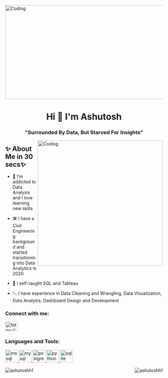 <img align="centre" alt = "Coding" width ="900" height ="300" src = "https://nodusanalytics.com/wp-content/uploads/2021/03/bi-dashboard-for-website.gif">
<h1 align="center">Hi 👋 I'm Ashutosh</h1>
<h3 align="center"><b> "Surrounded By Data, But Starved For Insights" </b></h3>
<img align="right" alt = "Coding" width ="400" src = "https://cdn.dribbble.com/users/1162077/screenshots/3848914/programmer.gif">

## ✨ About Me in 30 secs✨

- 👀 I’m addicted to Data Analysis and I love learning new skills

- 🛠 I have a Civil Engineering background and started transitioning into Data Analytics in 2020

- 🌱 I self-taught SQL and Tableau

- 📉 I have experience in Data Cleaning and Wrangling, Data Visualization, Data Analysis, Dashboard Design and Development

<h3 align="left">Connect with me:</h3>
<p align="left">
<a href="https://www.linkedin.com/in/ashutos-h/" target="blank"><img align="center" src="https://static.vecteezy.com/system/resources/previews/009/097/186/original/blue-color-white-background-linkedin-design-logo-sign-symbol-free-vector.jpg" alt="https://www.linkedin.com/in/ashutos-h/" height="30" width="40" /></a>
</p>

<h3 align="left">Languages and Tools:</h3>
<p align="left"> <a href="https://www.microsoft.com/en-us/sql-server" target="_blank" rel="noreferrer"> <img src="https://www.svgrepo.com/show/303229/microsoft-sql-server-logo.svg" alt="mssql" width="40" height="40"/> </a> <a href="https://www.mysql.com/" target="_blank" rel="noreferrer"> <img src="https://download.logo.wine/logo/MySQL/MySQL-Logo.wine.png" alt="mysql" width="40" height="40"/> </a> <a href="https://www.postgresql.org" target="_blank" rel="noreferrer"> <img src="https://upload.wikimedia.org/wikipedia/commons/thumb/2/29/Postgresql_elephant.svg/1985px-Postgresql_elephant.svg.png" alt="postgresql" width="40" height="40"/> </a> <a href="https://www.python.org" target="_blank" rel="noreferrer"> <img src="https://upload.wikimedia.org/wikipedia/commons/thumb/c/c3/Python-logo-notext.svg/1869px-Python-logo-notext.svg.png" alt="python" width="40" height="40"/> </a> <a href="https://powerbi.microsoft.com/en-au/" target="_blank" rel="noreferrer"> <img src="https://upload.wikimedia.org/wikipedia/commons/thumb/c/cf/New_Power_BI_Logo.svg/630px-New_Power_BI_Logo.svg.png" alt="sqlite" width="40" height="40"/> </a> </p>

<p><img align="left" src="https://github-readme-stats.vercel.app/api/top-langs?username=ashutoshh1&show_icons=true&locale=en&layout=compact" alt="ashutoshh1" /></p>

<p><img align="right" src="https://github-readme-streak-stats.herokuapp.com/?user=ashutoshh1&" alt="ashutoshh1" /></p>


